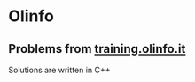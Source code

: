 # Olinfo

## Problems from [training.olinfo.it](https://training.olinfo.it/)

Solutions are written in C++
